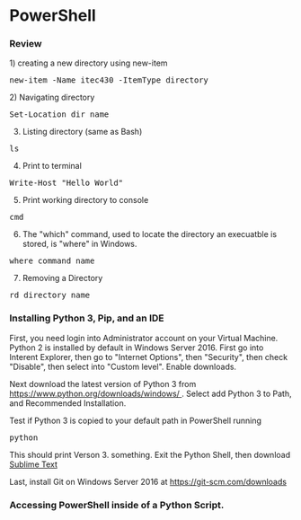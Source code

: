  <h1>PowerShell</h1>
<h3>Review</h3>

<p>1) creating a new directory using new-item</p>

<pre>
new-item -Name itec430 -ItemType directory 
</pre>

<p>2) Navigating directory</p>

<pre>
Set-Location dir_name
</pre>

3) Listing directory (same as Bash)

<pre>
ls
</pre>

4) Print to terminal

<pre>
Write-Host "Hello World"
</pre>

5) Print working directory to console
<pre>
cmd
</pre>

6) The "which" command, used to locate the directory an execuatble is stored, is "where" in Windows.

<pre>
where command_name
</pre>


7) Removing a Directory
<pre>
rd directory_name
</pre>


<h3>Installing Python 3, Pip, and an IDE</h3>
<p>First, you need login into Administrator account on your Virtual Machine.  Python 2 is installed by default in Windows Server 2016.  First go into Interent Explorer, then go to "Internet Options", then "Security", then check "Disable", then select into "Custom level".  Enable downloads.
</p>

<p>
Next download the latest version of Python 3 from <a href="https://www.python.org/downloads/windows/"> https://www.python.org/downloads/windows/ </a>. Select add Python 3 to Path, and Recommended Installation.
</p>

<p>
Test if Python 3 is copied to your default path in PowerShell running
</p>

<pre>
python
</pre>

<p>This should print Verson 3. something.  Exit the Python Shell, then download <a href="https://www.sublimetext.com/">Sublime Text</a> </p>

<p>Last, install Git on Windows Server 2016 at <a href="https://git-scm.com/downloads">https://git-scm.com/downloads</a> </p>


<h3>Accessing PowerShell inside of a Python Script.</h3>

<p>
	
</p>